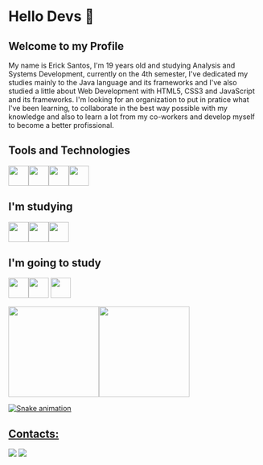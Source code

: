 # Hello Devs 👋

## Welcome to my Profile

My name is Erick Santos, I'm 19 years old and studying Analysis and Systems Development, currently on the 4th semester, I've dedicated my studies mainly to the Java language and its frameworks and I've also studied a little about Web Development with HTML5, CSS3 and JavaScript and its frameworks. I'm looking for an organization to put in pratice what I've been learning, to collaborate in the best way possible with my knowledge and also to learn a lot from my co-workers and develop myself to become a better profissional.

## Tools and Technologies
<img src="https://cdn.jsdelivr.net/gh/devicons/devicon/icons/git/git-original.svg" width="40" height="40"/><img src="https://cdn.jsdelivr.net/gh/devicons/devicon/icons/html5/html5-original.svg" width="40" height="40" /><img src="https://cdn.jsdelivr.net/gh/devicons/devicon/icons/css3/css3-original.svg" width="40" height ="40" /><img src="https://cdn.jsdelivr.net/gh/devicons/devicon/icons/java/java-original.svg" width="40" height="40" />

## I'm studying
<img src="https://cdn.jsdelivr.net/gh/devicons/devicon/icons/postgresql/postgresql-original.svg" width="40" height="40" /><img src="https://cdn.jsdelivr.net/gh/devicons/devicon/icons/spring/spring-original.svg" width="40" height="40"/><img src="https://cdn.jsdelivr.net/gh/devicons/devicon/icons/javascript/javascript-original.svg" width="40" height="40" />
          

## I'm going to study
<img src="https://cdn.jsdelivr.net/gh/devicons/devicon/icons/mysql/mysql-original.svg" width="40" height="40"/><img src="https://cdn.jsdelivr.net/gh/devicons/devicon/icons/react/react-original.svg" width="40" height="40" /> <img src="https://cdn.jsdelivr.net/gh/devicons/devicon/icons/mongodb/mongodb-original.svg" width="40" height="40" />
          
<div><a href="https://github.com/ErickS4ntos"><img height="180em" src="https://github-readme-stats.vercel.app/api/top-langs/?username=ErickS4ntos&layout=compact&langs_count=7&theme=dracula"/><img height="180em" src="https://github-readme-stats.vercel.app/api?username=ErickS4ntos&show_icons=true&theme=dracula&include_all_commits=true&count_private=true"/></div>
          
![Snake animation](https://github.com/ErickS4ntos/ErickS4ntos/blob/output/github-contribution-grid-snake.svg)

          
## Contacts:
<div><a href="mailto:erick.ssmkt@gmail.com"><img src="https://img.shields.io/badge/Gmail-D14836?style=for-the-badge&logo=gmail&logoColor=white" target="_blank"></a> <a href="https://www.linkedin.com/in/erick-santos-9b3328209/" target="_blank"><img src="https://img.shields.io/badge/-LinkedIn-%230077B5?style=for-the-badge&logo=linkedin&logoColor=white" target="_blank"></a></div>
         
              
                  
          
   

          
          

<!--
**ErickS4ntos/ErickS4ntos** is a ✨ _special_ ✨ repository because its `README.md` (this file) appears on your GitHub profile.

Here are some ideas to get you started:

- 🔭 I’m currently working on ...
- 🌱 I’m currently learning ...
- 👯 I’m looking to collaborate on ...
- 🤔 I’m looking for help with ...
- 💬 Ask me about ...
- 📫 How to reach me: ...
- 😄 Pronouns: ...
- ⚡ Fun fact: ...
## Bem Vindo ao meu Perfil
Me chamo Erick Santos, tenho 19 anos e atualmente estou cursando Análise e Desenvolvimento de Sistemas, sendo que neste estou no 4° semestre, tenho dedicado meus estudos principalmente para a Linguagem Java e seus frameworks e também tenho estudado um pouco sobre desenvolvimemto web com HTML5, CSS3 E JS e seus frameworks. Estou procurando uma organização para colocar em prática o que venho aprendendo, para colaborar da melhor maneira possível com meus conhecimentos e também para poder aprender muito com meus futuros colegas e me desenvolver para me tornar cada vez um profissional melhor.
-->
